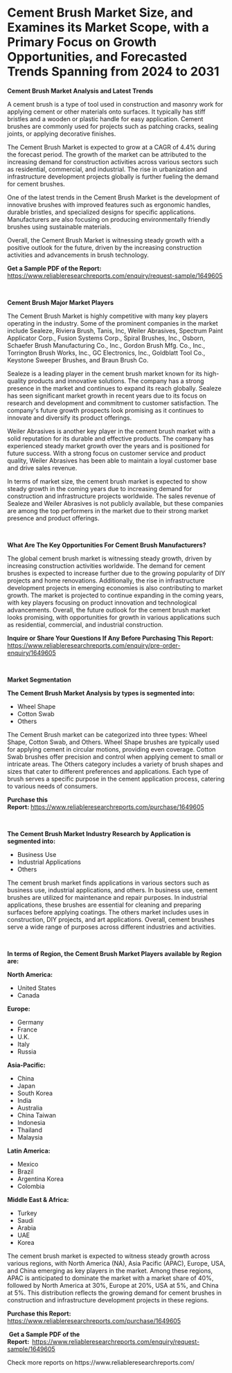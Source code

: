 <p><h1>Cement Brush Market Size, and Examines its Market Scope, with a Primary Focus on Growth Opportunities, and Forecasted Trends Spanning from 2024 to 2031</h1></p><p><strong>Cement Brush Market Analysis and Latest Trends</strong></p>
<p><p>A cement brush is a type of tool used in construction and masonry work for applying cement or other materials onto surfaces. It typically has stiff bristles and a wooden or plastic handle for easy application. Cement brushes are commonly used for projects such as patching cracks, sealing joints, or applying decorative finishes.</p><p>The Cement Brush Market is expected to grow at a CAGR of 4.4% during the forecast period. The growth of the market can be attributed to the increasing demand for construction activities across various sectors such as residential, commercial, and industrial. The rise in urbanization and infrastructure development projects globally is further fueling the demand for cement brushes.</p><p>One of the latest trends in the Cement Brush Market is the development of innovative brushes with improved features such as ergonomic handles, durable bristles, and specialized designs for specific applications. Manufacturers are also focusing on producing environmentally friendly brushes using sustainable materials.</p><p>Overall, the Cement Brush Market is witnessing steady growth with a positive outlook for the future, driven by the increasing construction activities and advancements in brush technology.</p></p>
<p><strong>Get a Sample PDF of the Report:&nbsp;</strong> <a href="https://www.reliableresearchreports.com/enquiry/request-sample/1649605">https://www.reliableresearchreports.com/enquiry/request-sample/1649605</a></p>
<p>&nbsp;</p>
<p><strong>Cement Brush Major Market Players</strong></p>
<p><p>The Cement Brush Market is highly competitive with many key players operating in the industry. Some of the prominent companies in the market include Sealeze, Riviera Brush, Tanis, Inc, Weiler Abrasives, Spectrum Paint Applicator Corp., Fusion Systems Corp., Spiral Brushes, Inc., Osborn, Schaefer Brush Manufacturing Co., Inc., Gordon Brush Mfg. Co., Inc., Torrington Brush Works, Inc., GC Electronics, Inc., Goldblatt Tool Co., Keystone Sweeper Brushes, and Braun Brush Co.</p><p>Sealeze is a leading player in the cement brush market known for its high-quality products and innovative solutions. The company has a strong presence in the market and continues to expand its reach globally. Sealeze has seen significant market growth in recent years due to its focus on research and development and commitment to customer satisfaction. The company's future growth prospects look promising as it continues to innovate and diversify its product offerings.</p><p>Weiler Abrasives is another key player in the cement brush market with a solid reputation for its durable and effective products. The company has experienced steady market growth over the years and is positioned for future success. With a strong focus on customer service and product quality, Weiler Abrasives has been able to maintain a loyal customer base and drive sales revenue.</p><p>In terms of market size, the cement brush market is expected to show steady growth in the coming years due to increasing demand for construction and infrastructure projects worldwide. The sales revenue of Sealeze and Weiler Abrasives is not publicly available, but these companies are among the top performers in the market due to their strong market presence and product offerings.</p></p>
<p>&nbsp;</p>
<p><strong>What Are The Key Opportunities For Cement Brush Manufacturers?</strong></p>
<p><p>The global cement brush market is witnessing steady growth, driven by increasing construction activities worldwide. The demand for cement brushes is expected to increase further due to the growing popularity of DIY projects and home renovations. Additionally, the rise in infrastructure development projects in emerging economies is also contributing to market growth. The market is projected to continue expanding in the coming years, with key players focusing on product innovation and technological advancements. Overall, the future outlook for the cement brush market looks promising, with opportunities for growth in various applications such as residential, commercial, and industrial construction.</p></p>
<p><strong>Inquire or Share Your Questions If Any Before Purchasing This Report:</strong> <a href="https://www.reliableresearchreports.com/enquiry/pre-order-enquiry/1649605">https://www.reliableresearchreports.com/enquiry/pre-order-enquiry/1649605</a></p>
<p>&nbsp;</p>
<p><strong>Market Segmentation</strong></p>
<p><strong>The Cement Brush Market Analysis by types is segmented into:</strong></p>
<p><ul><li>Wheel Shape</li><li>Cotton Swab</li><li>Others</li></ul></p>
<p><p>The Cement Brush market can be categorized into three types: Wheel Shape, Cotton Swab, and Others. Wheel Shape brushes are typically used for applying cement in circular motions, providing even coverage. Cotton Swab brushes offer precision and control when applying cement to small or intricate areas. The Others category includes a variety of brush shapes and sizes that cater to different preferences and applications. Each type of brush serves a specific purpose in the cement application process, catering to various needs of consumers.</p></p>
<p><strong>Purchase this Report:&nbsp;</strong><a href="https://www.reliableresearchreports.com/purchase/1649605">https://www.reliableresearchreports.com/purchase/1649605</a></p>
<p>&nbsp;</p>
<p><strong>The Cement Brush Market Industry Research by Application is segmented into:</strong></p>
<p><ul><li>Business Use</li><li>Industrial Applications</li><li>Others</li></ul></p>
<p><p>The cement brush market finds applications in various sectors such as business use, industrial applications, and others. In business use, cement brushes are utilized for maintenance and repair purposes. In industrial applications, these brushes are essential for cleaning and preparing surfaces before applying coatings. The others market includes uses in construction, DIY projects, and art applications. Overall, cement brushes serve a wide range of purposes across different industries and activities.</p></p>
<p>&nbsp;</p>
<p><strong>In terms of Region, the Cement Brush Market Players available by Region are:</strong></p>
<p>
    <p> <strong> North America: </strong>
        <ul>
            <li>United States</li>
            <li>Canada</li>
        </ul>
        </p> 
    <p> <strong> Europe: </strong>
        <ul>
            <li>Germany</li>
            <li>France</li>
            <li>U.K.</li>
            <li>Italy</li>
            <li>Russia</li>
        </ul>
        </p> 
    <p> <strong> Asia-Pacific: </strong>
        <ul>
            <li>China</li>
            <li>Japan</li>
            <li>South Korea</li>
            <li>India</li>
            <li>Australia</li>
            <li>China Taiwan</li>
            <li>Indonesia</li>
            <li>Thailand</li>
            <li>Malaysia</li>
        </ul>
        </p> 
    <p> <strong> Latin America: </strong>
        <ul>
            <li>Mexico</li>
            <li>Brazil</li>
            <li>Argentina Korea</li>
            <li>Colombia</li>
        </ul>
        </p> 
    <p> <strong> Middle East & Africa: </strong>
        <ul>
            <li>Turkey</li>
            <li>Saudi</li>
            <li>Arabia</li>
            <li>UAE</li>
            <li>Korea</li>
        </ul>
    </p>
    </p>
<p><p>The cement brush market is expected to witness steady growth across various regions, with North America (NA), Asia Pacific (APAC), Europe, USA, and China emerging as key players in the market. Among these regions, APAC is anticipated to dominate the market with a market share of 40%, followed by North America at 30%, Europe at 20%, USA at 5%, and China at 5%. This distribution reflects the growing demand for cement brushes in construction and infrastructure development projects in these regions.</p></p>
<p><strong>Purchase this Report: </strong><a href="https://www.reliableresearchreports.com/purchase/1649605">https://www.reliableresearchreports.com/purchase/1649605</a></p>
<p>&nbsp;<strong>Get a Sample PDF of the Report:&nbsp;&nbsp;</strong><a href="https://www.reliableresearchreports.com/enquiry/request-sample/1649605">https://www.reliableresearchreports.com/enquiry/request-sample/1649605</a></p>
<p><strong></strong></p>
<p>Check more reports on https://www.reliableresearchreports.com/</p>